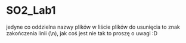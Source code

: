 # SO2_Lab1
jedyne co oddzielna nazwy plików w liście plików do usunięcia to znak zakończenia linii (\n), jak coś jest nie tak to proszę o uwagi :D
